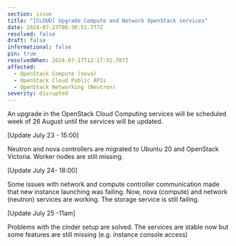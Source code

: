 ```yaml
---
section: issue
title: "[CLOUD] Upgrade Compute and Network OpenStack services"
date: 2024-07-23T06:30:51.777Z
resolved: false
draft: false
informational: false
pin: true
resolvedWhen: 2024-07-17T12:17:51.787Z
affected:
  - OpenStack Compute (nova)
  - OpenStack Cloud Public APIs
  - OpenStack Networking (Neutron)
severity: disrupted
---
```

An upgrade in the OpenStack Cloud Computing services will be scheduled week of 26 August until the services will be updated.

\[Update July 23 - 15:00]

Neutron and nova controllers are migrated to Ubuntu 20 and OpenStack Victoria.  Worker nodes are still missing.

\[Update July 24- 18:00] 

Some issues with network and compute controller communication made that new instance launching was failing. Now, nova (compute) and network (neutron) services are working. The storage service is still failing.

\[Update July 25 -11am]

Problems with the cinder setup are solved. The services are stable now but some features are still missing (e.g. instance console access)
